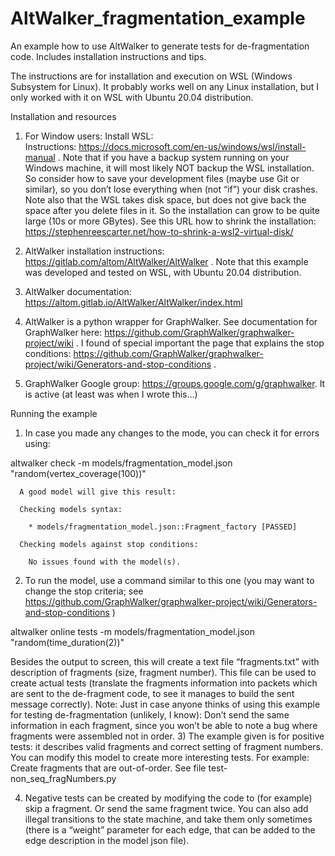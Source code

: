 # AltWalker_fragmentation_example
An example how to use AltWalker to generate tests for de-fragmentation code. Includes installation instructions and tips. 

The instructions are for installation and execution on WSL (Windows Subsystem for Linux). It probably works well on any Linux installation, but I only worked with it on WSL with Ubuntu 20.04 distribution. 

Installation and resources
1)	For Window users: Install WSL:  
Instructions:  https://docs.microsoft.com/en-us/windows/wsl/install-manual . 
Note that if you have a backup system running on your Windows machine, it will most likely NOT backup the WSL installation. So consider how to save your development files (maybe use Git or similar), so you don’t lose everything when (not “if”) your disk crashes. 
Note also that the WSL takes disk space, but does not give back the space after you delete files in it. So the installation can grow to be quite large (10s or more GBytes). See this URL how to shrink the installation: https://stephenreescarter.net/how-to-shrink-a-wsl2-virtual-disk/ 
2)	AltWalker installation instructions: https://gitlab.com/altom/AltWalker/AltWalker . Note that this example was developed and tested on WSL, with Ubuntu 20.04 distribution. 

3)	AltWalker documentation: https://altom.gitlab.io/AltWalker/AltWalker/index.html

4)	AltWalker is a python wrapper for GraphWalker. See  documentation for GraphWalker here: https://github.com/GraphWalker/graphwalker-project/wiki . I found of special important the page that explains the stop conditions:  https://github.com/GraphWalker/graphwalker-project/wiki/Generators-and-stop-conditions  .

5)	GraphWalker Google group:  https://groups.google.com/g/graphwalker. It is active (at least was when I wrote this…)

Running the example
1)	In case you made any changes to the mode, you can check it for errors using: 

altwalker check -m models/fragmentation_model.json "random(vertex_coverage(100))"

      A good model will give this result: 

      Checking models syntax:

        * models/fragmentation_model.json::Fragment_factory [PASSED]

      Checking models against stop conditions:

        No issues found with the model(s).
 

2)	To run the model, use a command similar to this one (you may want to change the stop criteria; see https://github.com/GraphWalker/graphwalker-project/wiki/Generators-and-stop-conditions )

altwalker online tests -m models/fragmentation_model.json "random(time_duration(2))"

Besides the output to screen, this will create a text file “fragments.txt” with description of fragments (size, fragment number). This file can be used to create actual tests (translate the fragments information into packets which are sent to the de-fragment code, to see it manages to build the sent message correctly). 
Note: Just in case anyone thinks of using this example for testing de-fragmentation (unlikely, I know): Don’t send the same information in each fragment, since you won’t be able to note a bug where fragments were assembled not in order. 
3)	The example given is for positive tests: it describes valid fragments and correct setting of fragment numbers. You can modify this model to create more interesting tests. For example: Create fragments that are out-of-order. See file test-non_seq_fragNumbers.py 

4)	Negative tests can be created by modifying the code to (for example) skip a fragment. Or send the same fragment twice. You can also add illegal transitions to the state machine, and take them only sometimes (there is a “weight” parameter for each edge, that can be added to the edge description in the model json file).


